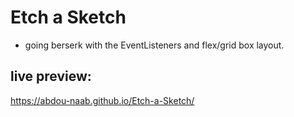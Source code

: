 # Etch a Sketch

- going berserk with the EventListeners and flex/grid box layout.

## live preview:
https://abdou-naab.github.io/Etch-a-Sketch/

